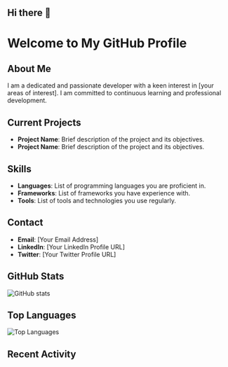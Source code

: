 ## Hi there 👋

<!--
**ShadowProtocol1/ShadowProtocol1** is a ✨ _special_ ✨ repository because its `README.md` (this file) appears on your GitHub profile.

Here are some ideas to get you started:

- 🔭 I’m currently working on ...
- 🌱 I’m currently learning ...
- 👯 I’m looking to collaborate on ...
- 🤔 I’m looking for help with ...
- 💬 Ask me about ...
- 📫 How to reach me: ...
- 😄 Pronouns: ...
- ⚡ Fun fact: ...
-->

# Welcome to My GitHub Profile

## About Me
I am a dedicated and passionate developer with a keen interest in [your areas of interest]. I am committed to continuous learning and professional development.

## Current Projects
- **Project Name**: Brief description of the project and its objectives.
- **Project Name**: Brief description of the project and its objectives.

## Skills
- **Languages**: List of programming languages you are proficient in.
- **Frameworks**: List of frameworks you have experience with.
- **Tools**: List of tools and technologies you use regularly.

## Contact
- **Email**: [Your Email Address]
- **LinkedIn**: [Your LinkedIn Profile URL]
- **Twitter**: [Your Twitter Profile URL]

## GitHub Stats
![GitHub stats](https://github-readme-stats.vercel.app/api?username=ShadowProtocol1&show_icons=true&theme=radical)

## Top Languages
![Top Languages](https://github-readme-stats.vercel.app/api/top-langs/?username=ShadowProtocol1&layout=compact&theme=radical)

## Recent Activity
<!--START_SECTION:activity-->
<!--END_SECTION:activity-->
